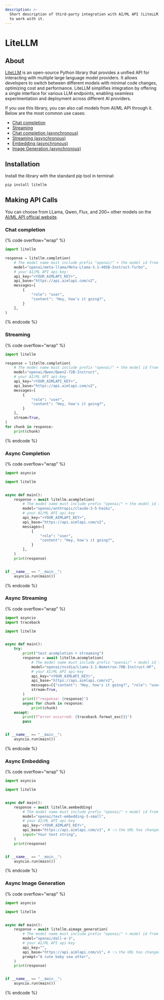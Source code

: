 ```yaml
---
description: >-
  Short description of third-party integration with AI/ML API (LiteLLM) and how
  to work with it.
---
```


# LiteLLM

## About

[LiteLLM](https://www.litellm.ai/) is an open-source Python library that provides a unified API for interacting with multiple large language model providers. It allows developers to switch between different models with minimal code changes, optimizing cost and performance. LiteLLM simplifies integration by offering a single interface for various LLM endpoints, enabling seamless experimentation and deployment across different AI providers.

If you use this library, you can also call models from AI/ML API through it. Below are the most common use cases:&#x20;

* [Chat completion](litellm.md#chat-completion)
* [Streaming](litellm.md#streaming)
* [Chat completion (asynchronous)](litellm.md#async-completion)
* [Streaming (asynchronous)](litellm.md#async-streaming)
* [Embedding (asynchronous)](litellm.md#async-embedding)
* [Image Generation (asynchronous)](litellm.md#async-image-generation)

## Installation <a href="#usage" id="usage"></a>

Install the library with the standard pip tool in terminal:

```sh
pip install litellm
```

## Making API Calls <a href="#usage" id="usage"></a>

You can choose from LLama, Qwen, Flux, and 200+ other models on the [AI/ML API official website](https://aimlapi.com/models).&#x20;

### Chat completion

{% code overflow="wrap" %}
```python
import litellm

response = litellm.completion(
    # The model name must include prefix "openai/" + the model id from AI/ML API:
    model="openai/meta-llama/Meta-Llama-3.1-405B-Instruct-Turbo", 
    # your AI/ML API api-key: 
    api_key="<YOUR_AIMLAPI_KEY>", 
    api_base="https://api.aimlapi.com/v2",
    messages=[
        {
            "role": "user",
            "content": "Hey, how's it going?",
        }
    ],
)
```
{% endcode %}

### Streaming <a href="#streaming" id="streaming"></a>

{% code overflow="wrap" %}
```python
import litellm

response = litellm.completion(
    # The model name must include prefix "openai/" + the model id from AI/ML API:
    model="openai/Qwen/Qwen2-72B-Instruct",  
    # your AI/ML API api-key 
    api_key="<YOUR_AIMLAPI_KEY>",  
    api_base="https://api.aimlapi.com/v2",
    messages=[
        {
            "role": "user",
            "content": "Hey, how's it going?",
        }
    ],
    stream=True,
)
for chunk in response:
    print(chunk)
```
{% endcode %}

### Async Completion <a href="#async-completion" id="async-completion"></a>

{% code overflow="wrap" %}
```python
import asyncio

import litellm


async def main():
    response = await litellm.acompletion(
        # The model name must include prefix "openai/" + the model id from AI/ML API:
        model="openai/anthropic/claude-3-5-haiku",  
        # your AI/ML API api-key 
        api_key="<YOUR_AIMLAPI_KEY>", 
        api_base="https://api.aimlapi.com/v2",
        messages=[
            {
                "role": "user",
                "content": "Hey, how's it going?",
            }
        ],
    )
    print(response)


if __name__ == "__main__":
    asyncio.run(main())
```
{% endcode %}

### Async Streaming <a href="#async-streaming" id="async-streaming"></a>

{% code overflow="wrap" %}
```python
import asyncio
import traceback

import litellm


async def main():
    try:
        print("test acompletion + streaming")
        response = await litellm.acompletion(
            # The model name must include prefix "openai/" + model id from AI/ML API:
            model="openai/nvidia/Llama-3.1-Nemotron-70B-Instruct-HF",
            # your AI/ML API api-key 
            api_key="<YOUR_AIMLAPI_KEY>",
            api_base="https://api.aimlapi.com/v2",
            messages=[{"content": "Hey, how's it going?", "role": "user"}],
            stream=True,
        )
        print(f"response: {response}")
        async for chunk in response:
            print(chunk)
    except:
        print(f"error occurred: {traceback.format_exc()}")
        pass


if __name__ == "__main__":
    asyncio.run(main())
```
{% endcode %}

### Async Embedding <a href="#async-embedding" id="async-embedding"></a>

{% code overflow="wrap" %}
```python
import asyncio

import litellm


async def main():
    response = await litellm.aembedding(
        # The model name must include prefix "openai/" + model id from AI/ML API:
        model="openai/text-embedding-3-small",
        # your AI/ML API api-key 
        api_key="<YOUR_AIMLAPI_KEY>",
        api_base="https://api.aimlapi.com/v1", # 👈 the URL has changed from v2 to v1
        input="Your text string",
    )
    print(response)


if __name__ == "__main__":
    asyncio.run(main())
```
{% endcode %}

### Async Image Generation <a href="#async-image-generation" id="async-image-generation"></a>

{% code overflow="wrap" %}
```python
import asyncio

import litellm


async def main():
    response = await litellm.aimage_generation(
        # The model name must include prefix "openai/" + model id from AI/ML API:
        model="openai/dall-e-3",
        # your AI/ML API api-key 
        api_key="",
        api_base="https://api.aimlapi.com/v1", # 👈 the URL has changed from v2 to v1
        prompt="A cute baby sea otter",
    )
    print(response)


if __name__ == "__main__":
    asyncio.run(main())
```
{% endcode %}
